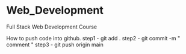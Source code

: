 # Web_Development
Full Stack Web Development Course

How to push code into github.
step1 - git add .
step2 - git commit -m " comment "
step3 - git push origin main